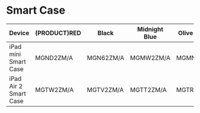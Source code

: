 # Smart Case

| Device | (PRODUCT)RED | Black | Midnight Blue | Olive Brown | Soft Pink |
|--------|-----|-----|-----|-----|-----|
| iPad mini Smart Case | MGND2ZM/A | MGN62ZM/A | MGMW2ZM/A | MGMN2ZM/A | MGN32ZM/A |
| iPad Air 2 Smart Case | MGTW2ZM/A | MGTV2ZM/A | MGTT2ZM/A | MGTR2ZM/A | MGTU2ZM/A |
